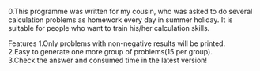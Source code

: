 0.This programme was written for my cousin, who was asked to do several calculation problems as homework every day in summer holiday.
It is suitable for people who want to train his/her calculation skills.

Features
	1.Only problems with non-negative results will be printed.</br>
	2.Easy to generate one more group of problems(15 per group).</br>
	3.Check the answer and consumed time in the latest version!</br>
